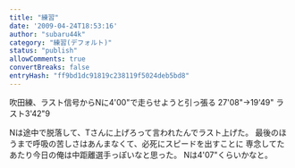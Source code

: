 ```yaml
---
title: "練習"
date: '2009-04-24T18:53:16'
author: "subaru44k"
category: "練習(デフォルト)"
status: "publish"
allowComments: true
convertBreaks: false
entryHash: "ff9bd1dc91819c238119f5024deb5bd8"
---
```

吹田練、ラスト信号からNに4'00"で走らせようと引っ張る
27'08"→19'49" ラスト3'42"9

Nは途中で脱落して、Tさんに上げろって言われたんでラスト上げた。
最後のほうまで呼吸の苦しさはあんまなくて、必死にスピードを出すことに
専念してたあたり今日の俺は中距離選手っぽいなと思った。
Nは4'07"くらいかなと。
